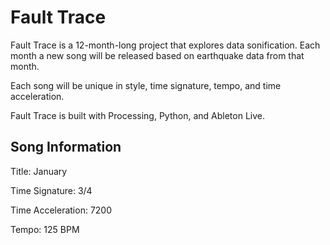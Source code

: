 # Fault Trace

Fault Trace is a 12-month-long project that explores data sonification. Each month a new song will be released based on earthquake data from that month.

Each song will be unique in style, time signature, tempo, and time acceleration.

Fault Trace is built with Processing, Python, and Ableton Live.

## Song Information

Title: January

Time Signature: 3/4

Time Acceleration: 7200

Tempo: 125 BPM
